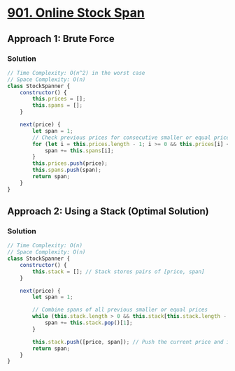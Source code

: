 # [901. Online Stock Span](https://leetcode.com/problems/online-stock-span/)

## Approach 1: Brute Force

### Solution
```javascript
// Time Complexity: O(n^2) in the worst case
// Space Complexity: O(n)
class StockSpanner {
    constructor() {
        this.prices = [];
        this.spans = [];
    }

    next(price) {
        let span = 1;
        // Check previous prices for consecutive smaller or equal prices
        for (let i = this.prices.length - 1; i >= 0 && this.prices[i] <= price; i--) {
            span += this.spans[i];
        }
        this.prices.push(price);
        this.spans.push(span);
        return span;
    }
}
```

## Approach 2: Using a Stack (Optimal Solution)

### Solution
```javascript
// Time Complexity: O(n)
// Space Complexity: O(n)
class StockSpanner {
    constructor() {
        this.stack = []; // Stack stores pairs of [price, span]
    }

    next(price) {
        let span = 1;

        // Combine spans of all previous smaller or equal prices
        while (this.stack.length > 0 && this.stack[this.stack.length - 1][0] <= price) {
            span += this.stack.pop()[1];
        }

        this.stack.push([price, span]); // Push the current price and its span
        return span;
    }
}
```

